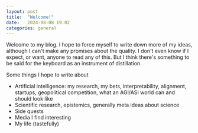 ```yaml
---
layout: post
title:  "Welcome!"
date:   2024-08-08 19:02
categories: general
---
```


Welcome to my blog. I hope to force myself to write down more of my ideas, although I can't make any promises about the quality. I don't even know if I expect, or want, anyone to read any of this. But I think there's something to be said for the keyboard as an instrument of distillation.

Some things I hope to write about
- Artificial intelligence: my research, my bets, interpretability, alignment, startups, geopolitical competition, what an AGI/ASI world can and should look like
- Scientific research, epistemics, generally meta ideas about science
- Side quests
- Media I find interesting
- My life (tastefully)